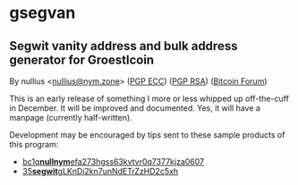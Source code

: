 # gsegvan

## Segwit vanity address and bulk address generator for Groestlcoin

By nullius <[nullius@nym.zone](nullius@nym.zone)> ([PGP ECC](https://sks-keyservers.net/pks/lookup?op=get&search=0xC2E91CD74A4C57A105F6C21B5A00591B2F307E0C)) ([PGP RSA](https://sks-keyservers.net/pks/lookup?op=get&search=0xA232750664CC39D61CE5D61536EBB4AB699A10EE)) ([Bitcoin Forum](https://bitcointalk.org/index.php?action=profile;u=976210))

This is an early release of something I more or less whipped up off-the-cuff in December.  It will be improved and documented.  Yes, it will have a manpage (currently half-written).

Development may be encouraged by tips sent to these sample products of this program:

- [bc1q**nullnym**efa273hgss63kvtvr0q7377kjza0607](bitcoin:bc1qnullnymefa273hgss63kvtvr0q7377kjza0607)
- [35**segwit**gLKnDi2kn7unNdETrZzHD2c5xh](bitcoin:35segwitgLKnDi2kn7unNdETrZzHD2c5xh)
